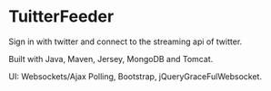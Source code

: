 TuitterFeeder
=============


Sign in with twitter and connect to the streaming api of twitter.


Built with Java, Maven, Jersey, MongoDB and Tomcat.

UI: Websockets/Ajax Polling, Bootstrap, jQueryGraceFulWebsocket.
